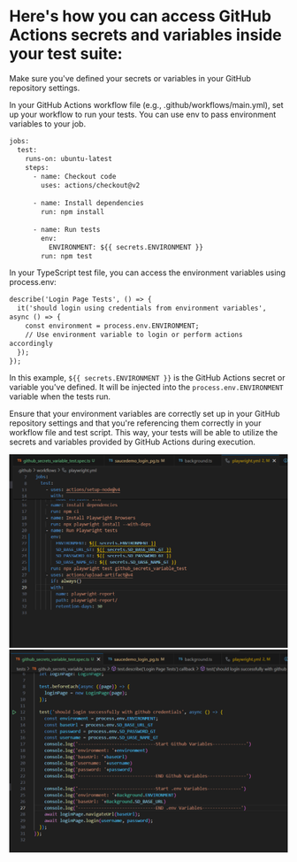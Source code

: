 # Here's how you can access GitHub Actions secrets and variables inside your test suite:

Make sure you've defined your secrets or variables in your GitHub repository settings.

In your GitHub Actions workflow file (e.g., .github/workflows/main.yml), set up your workflow to run your tests. You can use env to pass environment variables to your job.

```
jobs:
  test:
    runs-on: ubuntu-latest
    steps:
      - name: Checkout code
        uses: actions/checkout@v2

      - name: Install dependencies
        run: npm install

      - name: Run tests
        env:
          ENVIRONMENT: ${{ secrets.ENVIRONMENT }}
        run: npm test

```

In your TypeScript test file, you can access the environment variables using process.env:

```
describe('Login Page Tests', () => {
  it('should login using credentials from environment variables', async () => {
    const environment = process.env.ENVIRONMENT;
    // Use environment variable to login or perform actions accordingly
  });
});
```
In this example, `${{ secrets.ENVIRONMENT }}` is the GitHub Actions secret or variable you've defined. It will be injected into the `process.env.ENVIRONMENT` variable when the tests run.

Ensure that your environment variables are correctly set up in your GitHub repository settings and that you're referencing them correctly in your workflow file and test script. This way, your tests will be able to utilize the secrets and variables provided by GitHub Actions during execution.


![alt text](githubvar2.png)
![alt text](githubvar1.png)